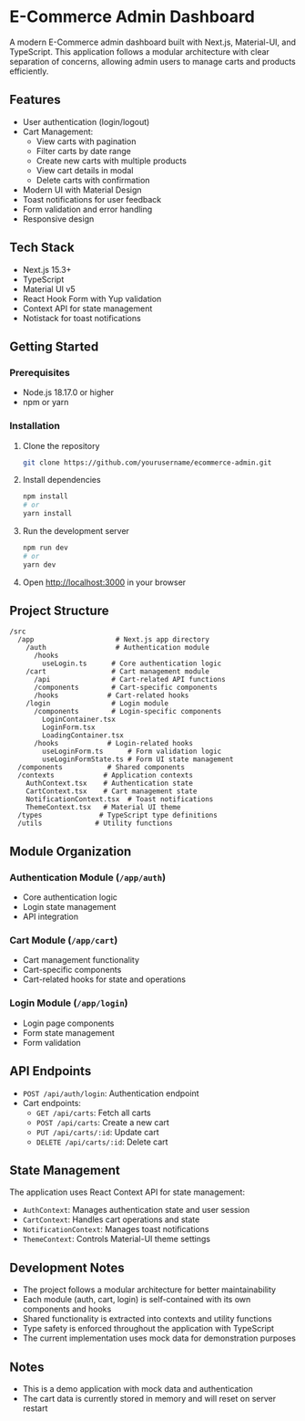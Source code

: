

# E-Commerce Admin Dashboard

A modern E-Commerce admin dashboard built with Next.js, Material-UI, and TypeScript. This application follows a modular architecture with clear separation of concerns, allowing admin users to manage carts and products efficiently.

## Features

- User authentication (login/logout)
- Cart Management:
  - View carts with pagination
  - Filter carts by date range
  - Create new carts with multiple products
  - View cart details in modal
  - Delete carts with confirmation
- Modern UI with Material Design
- Toast notifications for user feedback
- Form validation and error handling
- Responsive design

## Tech Stack

- Next.js 15.3+
- TypeScript
- Material UI v5
- React Hook Form with Yup validation
- Context API for state management
- Notistack for toast notifications

## Getting Started

### Prerequisites

- Node.js 18.17.0 or higher
- npm or yarn

### Installation

1. Clone the repository
   ```bash
   git clone https://github.com/yourusername/ecommerce-admin.git
   ```
2. Install dependencies
   ```bash
   npm install
   # or
   yarn install
   ```
3. Run the development server
   ```bash
   npm run dev
   # or
   yarn dev
   ```
4. Open [http://localhost:3000](http://localhost:3000) in your browser

## Project Structure

```
/src
  /app                    # Next.js app directory
    /auth                 # Authentication module
      /hooks
        useLogin.ts      # Core authentication logic
    /cart                # Cart management module
      /api               # Cart-related API functions
      /components        # Cart-specific components
      /hooks            # Cart-related hooks
    /login               # Login module
      /components        # Login-specific components
        LoginContainer.tsx
        LoginForm.tsx
        LoadingContainer.tsx
      /hooks            # Login-related hooks
        useLoginForm.ts      # Form validation logic
        useLoginFormState.ts # Form UI state management
  /components           # Shared components
  /contexts            # Application contexts
    AuthContext.tsx    # Authentication state
    CartContext.tsx    # Cart management state
    NotificationContext.tsx  # Toast notifications
    ThemeContext.tsx   # Material UI theme
  /types              # TypeScript type definitions
  /utils             # Utility functions
```

## Module Organization

### Authentication Module (`/app/auth`)

- Core authentication logic
- Login state management
- API integration

### Cart Module (`/app/cart`)

- Cart management functionality
- Cart-specific components
- Cart-related hooks for state and operations

### Login Module (`/app/login`)

- Login page components
- Form state management
- Form validation

## API Endpoints

- `POST /api/auth/login`: Authentication endpoint
- Cart endpoints:
  - `GET /api/carts`: Fetch all carts
  - `POST /api/carts`: Create a new cart
  - `PUT /api/carts/:id`: Update cart
  - `DELETE /api/carts/:id`: Delete cart

## State Management

The application uses React Context API for state management:

- `AuthContext`: Manages authentication state and user session
- `CartContext`: Handles cart operations and state
- `NotificationContext`: Manages toast notifications
- `ThemeContext`: Controls Material-UI theme settings

## Development Notes

- The project follows a modular architecture for better maintainability
- Each module (auth, cart, login) is self-contained with its own components and hooks
- Shared functionality is extracted into contexts and utility functions
- Type safety is enforced throughout the application with TypeScript
- The current implementation uses mock data for demonstration purposes

## Notes

- This is a demo application with mock data and authentication
- The cart data is currently stored in memory and will reset on server restart
